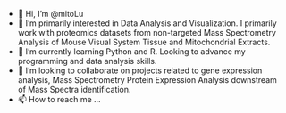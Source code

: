 - 👋 Hi, I’m @mitoLu
- 👀 I’m primarily interested in Data Analysis and Visualization. I primarily work with proteomics datasets from non-targeted Mass Spectrometry Analysis of Mouse Visual System Tissue and Mitochondrial Extracts. 
- 🌱 I’m currently learning Python and R. Looking to advance my programming and data analysis skills.
- 💞️ I’m looking to collaborate on projects related to gene expression analysis, Mass Spectrometry Protein Expression Analysis downstream of Mass Spectra identification.
- 📫 How to reach me ... 

<!---
mitoLu/mitoLu is a ✨ special ✨ repository because its `README.md` (this file) appears on your GitHub profile.
You can click the Preview link to take a look at your changes.
--->

